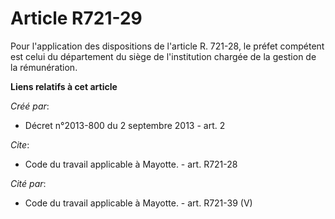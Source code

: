 # Article R721-29

Pour l'application des dispositions de l'article R. 721-28, le préfet compétent est celui du département du siège de
l'institution chargée de la gestion de la rémunération.

**Liens relatifs à cet article**

_Créé par_:

  - Décret n°2013-800 du 2 septembre 2013 - art. 2

_Cite_:

  - Code du travail applicable à Mayotte. - art. R721-28

_Cité par_:

  - Code du travail applicable à Mayotte. - art. R721-39 (V)
